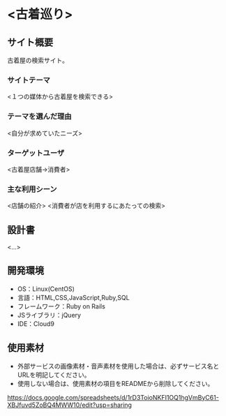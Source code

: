 # <古着巡り>

## サイト概要
古着屋の検索サイト。

### サイトテーマ
<１つの媒体から古着屋を検索できる>

### テーマを選んだ理由
<自分が求めていたニーズ>

### ターゲットユーザ
<古着屋店舗→消費者>

### 主な利用シーン
<店舗の紹介>
<消費者が店を利用するにあたっての検索>

## 設計書
<...>

## 開発環境
- OS：Linux(CentOS)
- 言語：HTML,CSS,JavaScript,Ruby,SQL
- フレームワーク：Ruby on Rails
- JSライブラリ：jQuery
- IDE：Cloud9

## 使用素材
- 外部サービスの画像素材・音声素材を使用した場合は、必ずサービス名とURLを明記してください。
- 使用しない場合は、使用素材の項目をREADMEから削除してください。

<!--↓実装機能リストリンク-->
https://docs.google.com/spreadsheets/d/1rD3ToioNKFI1OQ1hgVmByC61-XBJfuvd5ZoBQ4MWW10/edit?usp=sharing